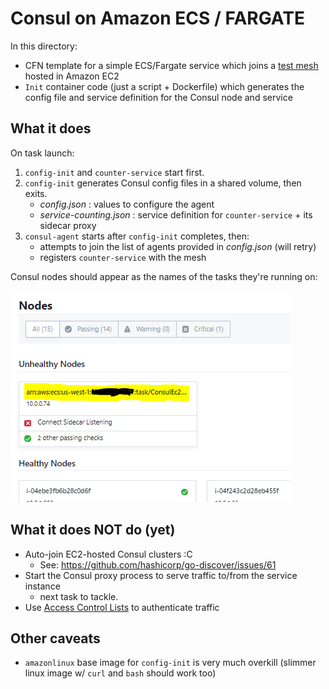 # Consul on Amazon ECS / FARGATE

In this directory:
* CFN template for a simple ECS/Fargate service which joins a [test mesh](../mesh-templates) hosted in Amazon EC2
* `Init` container code (just a script + Dockerfile) which generates the config file and service definition for the Consul node and service

## What it does

On task launch:

1. `config-init` and `counter-service` start first.
2. `config-init` generates Consul config files in a shared volume, then exits.
    * _config.json_ : values to configure the agent
    * _service-counting.json_ : service definition for `counter-service` + its sidecar proxy
3. `consul-agent` starts after `config-init` completes, then:
    * attempts to join the list of agents provided in _config.json_ (will retry)
    * registers `counter-service` with the mesh 

Consul nodes should appear as the names of the tasks they're running on:

![node](../images/fargate_node.PNG)


## What it does NOT do (yet)
* Auto-join EC2-hosted Consul clusters :C
    * See: https://github.com/hashicorp/go-discover/issues/61
* Start the Consul proxy process to serve traffic to/from the service instance
    * next task to tackle.
* Use [Access Control Lists](https://www.consul.io/docs/security/acl) to authenticate traffic


## Other caveats
* `amazonlinux` base image for `config-init` is very much overkill (slimmer linux image w/ `curl` and `bash` should work too)
